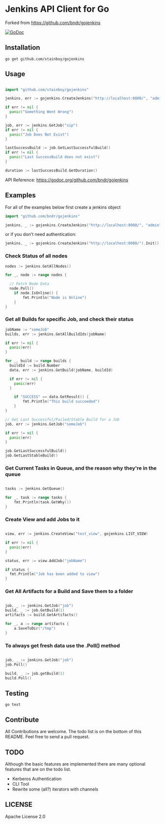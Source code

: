 # Jenkins API Client for Go

Forked from https://github.com/bndr/gojenkins

[![GoDoc](https://godoc.org/github.com/bndr/gojenkins?status.svg)](https://godoc.org/github.com/bndr/gojenkins)

## Installation

    go get github.com/stainboy/gojenkins

## Usage

```go

import "github.com/stainboy/gojenkins"

jenkins, err := gojenkins.CreateJenkins("http://localhost:8080/", "admin", "admin").Init()

if err != nil {
  panic("Something Went Wrong")
}

job, err := jenkins.GetJob("sip")
if err != nil {
  panic("Job Does Not Exist")
}

lastSuccessBuild := job.GetLastSuccessfulBuild()
if err != nil {
  panic("Last SuccessBuild does not exist")
}

duration := lastSuccessBuild.GetDuration()


```

API Reference: https://godoc.org/github.com/bndr/gojenkins

## Examples

For all of the examples below first create a jenkins object
```go
import "github.com/bndr/gojenkins"

jenkins, _ := gojenkins.CreateJenkins("http://localhost:8080/", "admin", "admin").Init()
```

or if you don't need authentication:

```go
jenkins, _ := gojenkins.CreateJenkins("http://localhost:8080/").Init()
```

### Check Status of all nodes

```go
nodes := jenkins.GetAllNodes()

for _, node := range nodes {

  // Fetch Node Data
  node.Poll()
	if node.IsOnline() {
		fmt.Println("Node is Online")
	}
}

```

### Get all Builds for specific Job, and check their status

```go
jobName := "someJob"
builds, err := jenkins.GetAllBuildIds(jobName)

if err != nil {
  panic(err)
}

for _, build := range builds {
  buildId := build.Number
  data, err := jenkins.GetBuild(jobName, buildId)

  if err != nil {
    panic(err)
  }

	if "SUCCESS" == data.GetResult() {
		fmt.Println("This build succeeded")
	}
}

// Get Last Successful/Failed/Stable Build for a Job
job, err := jenkins.GetJob("someJob")

if err != nil {
  panic(err)
}

job.GetLastSuccessfulBuild()
job.GetLastStableBuild()

```

### Get Current Tasks in Queue, and the reason why they're in the queue

```go

tasks := jenkins.GetQueue()

for _, task := range tasks {
	fmt.Println(task.GetWhy())
}

```

### Create View and add Jobs to it

```go

view, err := jenkins.CreateView("test_view", gojenkins.LIST_VIEW)

if err != nil {
  panic(err)
}

status, err := view.AddJob("jobName")

if status {
  fmt.Println("Job has been added to view")
}

```

### Get All Artifacts for a Build and Save them to a folder

```go

job, _ := jenkins.GetJob("job")
build, _ := job.GetBuild(1)
artifacts := build.GetArtifacts()

for _, a := range artifacts {
	a.SaveToDir("/tmp")
}

```

### To always get fresh data use the .Poll() method

```go

job, _ := jenkins.GetJob("job")
job.Poll()

build, _ := job.getBuild(1)
build.Poll()

```

## Testing

    go test

## Contribute

All Contributions are welcome. The todo list is on the bottom of this README. Feel free to send a pull request.

## TODO

Although the basic features are implemented there are many optional features that are on the todo list.

* Kerberos Authentication
* CLI Tool
* Rewrite some (all?) iterators with channels

## LICENSE

Apache License 2.0
